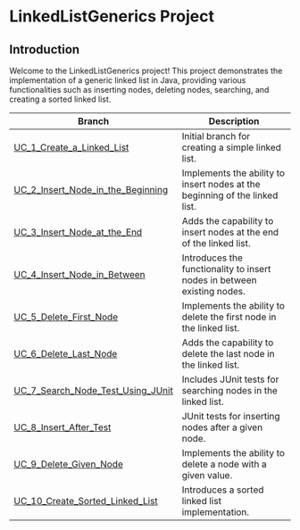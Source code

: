
# LinkedListGenerics Project

## Introduction

Welcome to the LinkedListGenerics project! This project demonstrates the implementation of a generic linked list in Java, providing various functionalities such as inserting nodes, deleting nodes, searching, and creating a sorted linked list.



| Branch                                      | Description                                     |
| ------------------------------------------- | ----------------------------------------------- |
| [UC_1_Create_a_Linked_List](https://github.com/shro-2002/Linked-List-Using-Generics/tree/UC_1_Create_a_Linked_List) | Initial branch for creating a simple linked list. |
| [UC_2_Insert_Node_in_the_Beginning](https://github.com/shro-2002/Linked-List-Using-Generics/tree/UC_2_Insert_Node_in_the_Beginning) | Implements the ability to insert nodes at the beginning of the linked list. |
| [UC_3_Insert_Node_at_the_End](https://github.com/shro-2002/Linked-List-Using-Generics/tree/UC_3_Insert_Node_at_the_End) | Adds the capability to insert nodes at the end of the linked list. |
| [UC_4_Insert_Node_in_Between](https://github.com/shro-2002/Linked-List-Using-Generics/tree/UC_4_Insert_Node_in_Between) | Introduces the functionality to insert nodes in between existing nodes. |
| [UC_5_Delete_First_Node](https://github.com/shro-2002/Linked-List-Using-Generics/tree/UC_5_Delete_First_Node) | Implements the ability to delete the first node in the linked list. |
| [UC_6_Delete_Last_Node](https://github.com/shro-2002/Linked-List-Using-Generics/tree/UC_6_Delete_Last_Node) | Adds the capability to delete the last node in the linked list. |
| [UC_7_Search_Node_Test_Using_JUnit](https://github.com/shro-2002/Linked-List-Using-Generics/tree/UC_7_Search_Node_Test_Using_JUnit) | Includes JUnit tests for searching nodes in the linked list. |
| [UC_8_Insert_After_Test](https://github.com/shro-2002/Linked-List-Using-Generics/tree/UC_8_Insert_After_Test) | JUnit tests for inserting nodes after a given node. |
| [UC_9_Delete_Given_Node](https://github.com/shro-2002/Linked-List-Using-Generics/tree/UC_9_Delete_Given_Node) | Implements the ability to delete a node with a given value. |
| [UC_10_Create_Sorted_Linked_List](https://github.com/shro-2002/Linked-List-Using-Generics/tree/UC_10_Create_Sorted_Linked_List) | Introduces a sorted linked list implementation. |
